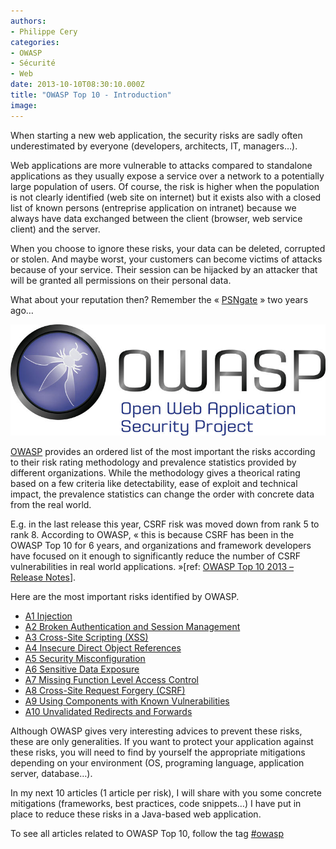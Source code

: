 ```yaml
---
authors:
- Philippe Cery
categories:
- OWASP
- Sécurité
- Web
date: 2013-10-10T08:30:10.000Z
title: "OWASP Top 10 - Introduction"
image: 
---
```


When starting a new web application, the security risks are sadly often underestimated by everyone (developers, architects, IT, managers…).

Web applications are more vulnerable to attacks compared to standalone applications as they usually expose a service over a network to a potentially large population of users. Of course, the risk is higher when the population is not clearly identified (web site on internet) but it exists also with a closed list of known persons (entreprise application on intranet) because we always have data exchanged between the client (browser, web service client) and the server.

When you choose to ignore these risks, your data can be deleted, corrupted or stolen. And maybe worst, your customers can become victims of attacks because of your service. Their session can be hijacked by an attacker that will be granted all permissions on their personal data.

What about your reputation then? Remember the « [PSNgate](http://en.wikipedia.org/wiki/PlayStation_Network_outage "PSNgate") » two years ago…

![](https://raw.githubusercontent.com/ippontech/blog-usa/master/images/2016/12/800px-Owasp_logo.jpg)

[OWASP](https://www.owasp.org/ "OWASP") provides an ordered list of the most important the risks according to their risk rating methodology and prevalence statistics provided by different organizations. While the methodology gives a theorical rating based on a few criteria like detectability, ease of exploit and technical impact, the prevalence statistics can change the order with concrete data from the real world.

E.g. in the last release this year, CSRF risk was moved down from rank 5 to rank 8. According to OWASP, « this is because CSRF has been in the OWASP Top 10 for 6 years, and organizations and framework developers have focused on it enough to significantly reduce the number of CSRF vulnerabilities in real world applications. »[ref: [OWASP Top 10 2013 – Release Notes](https://www.owasp.org/index.php/Top_10_2013-Release_Notes "OWASP Top 10 2013 - Release Notes")].

Here are the most important risks identified by OWASP.

- [A1 Injection](http://blog.ippon.fr/2013/10/11/owasp-top-10-a1/ "A1 Injection")
- [A2 Broken Authentication and Session Management](http://blog.ippon.fr/2013/10/21/owasp-top-10-a2/ "A2 Broken Authentication and Session Management")
- [A3 Cross-Site Scripting (XSS)](http://blog.ippon.fr/2013/10/28/owasp-top-10-a3/ "A3 Cross-Site Scripting (XSS)")
- [A4 Insecure Direct Object References](http://blog.ippon.fr/2013/11/04/owasp-top-10-a4/ "A4 Insecure Direct Object References")
- [A5 Security Misconfiguration](http://blog.ippon.fr/2013/11/14/owasp-top-10-a5/ "A5 Security Misconfiguration")
- [A6 Sensitive Data Exposure](http://blog.ippon.fr/2013/11/18/owasp-top-10-a6/ "A6 Sensitive Data Exposure")
- [A7 Missing Function Level Access Control](http://blog.ippon.fr/2013/12/09/owasp-top-10-a7/ "A7 Missing Function Level Access Control")
- [A8 Cross-Site Request Forgery (CSRF)](http://blog.ippon.fr/2014/01/14/owasp-top-10-a8/ "A8 Cross-Site Request Forgery (CSRF)")
- [A9 Using Components with Known Vulnerabilities](http://blog.ippon.fr/2014/01/28/owasp-top-10-a9/ "A9 Using Components with Known Vulnerabilities")
- [A10 Unvalidated Redirects and Forwards](http://blog.ippon.fr/2014/01/29/owasp-top-10-a10/ "A10 Unvalidated Redirects and Forwards")

Although OWASP gives very interesting advices to prevent these risks, these are only generalities. If you want to protect your application against these risks, you will need to find by yourself the appropriate mitigations depending on your environment (OS, programing language, application server, database…).

In my next 10 articles (1 article per risk), I will share with you some concrete mitigations (frameworks, best practices, code snippets…) I have put in place to reduce these risks in a Java-based web application.

To see all articles related to OWASP Top 10, follow the tag [#owasp](http://blog.ippon.fr/tag/owasp/ "OWASP Top 10")
